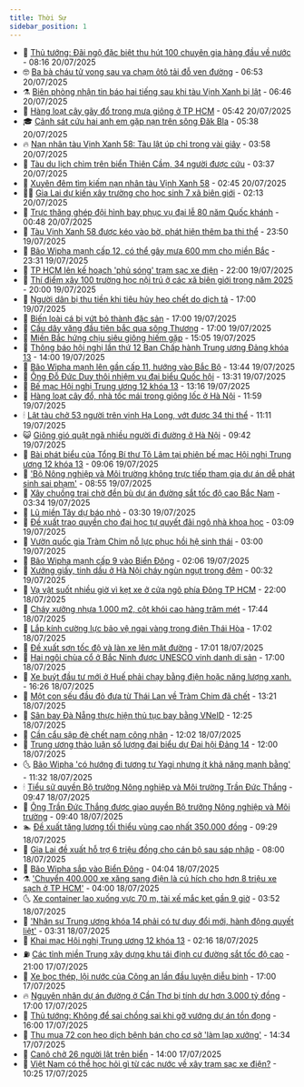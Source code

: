 ```yaml
---
title: Thời Sự
sidebar_position: 1
---
```


<!-- vnexpress-thoi-su:START -->
- 🦒 [Thủ tướng: Đãi ngộ đặc biệt thu hút 100 chuyên gia hàng đầu về nước](https://vnexpress.net/thu-tuong-dai-ngo-dac-biet-thu-hut-100-chuyen-gia-hang-dau-ve-nuoc-4916581.html) - 08:16 20/07/2025
- 🤓 [Ba bà cháu tử vong sau va chạm ôtô tải đỗ ven đường](https://vnexpress.net/ba-ba-chau-tu-vong-sau-va-cham-oto-tai-do-ven-duong-4916578.html) - 06:53 20/07/2025
- ⚗️ [Biên phòng nhận tin báo hai tiếng sau khi tàu Vịnh Xanh bị lật](https://vnexpress.net/tinh-quang-ninh-thong-tin-ve-vu-tau-lat-lam-35-nguoi-chet-4916576.html) - 06:46 20/07/2025
- 🌊 [Hàng loạt cây gãy đổ trong mưa giông ở TP HCM](https://vnexpress.net/hang-loat-cay-gay-do-trong-mua-giong-o-tp-hcm-4916562.html) - 05:42 20/07/2025
- 🎓 [Cảnh sát cứu hai anh em gặp nạn trên sông Đăk Bla](https://vnexpress.net/canh-sat-cuu-hai-anh-em-gap-nan-tren-song-dak-bla-4916554.html) - 05:38 20/07/2025
- 🔥 [Nạn nhân tàu Vịnh Xanh 58: Tàu lật úp chỉ trong vài giây](https://vnexpress.net/nan-nhan-tau-vinh-xanh-58-tau-lat-up-chi-trong-vai-giay-4916470.html) - 03:58 20/07/2025
- 🦏 [Tàu du lịch chìm trên biển Thiên Cầm, 34 người được cứu](https://vnexpress.net/tau-du-lich-chim-tren-bien-thien-cam-34-nguoi-duoc-cuu-4916524.html) - 03:37 20/07/2025
- 👺 [Xuyên đêm tìm kiếm nạn nhân tàu Vịnh Xanh 58](https://vnexpress.net/xuyen-dem-tim-kiem-nan-nhan-tau-vinh-xanh-58-4916488.html) - 02:45 20/07/2025
- 🧑‍🏫 [Gia Lai dự kiến xây trường cho học sinh 7 xã biên giới](https://vnexpress.net/gia-lai-du-kien-xay-truong-cho-hoc-sinh-7-xa-bien-gioi-4916412.html) - 02:13 20/07/2025
- 🚦 [Trực thăng ghép đội hình bay phục vụ đại lễ 80 năm Quốc khánh](https://vnexpress.net/truc-thang-ghep-doi-hinh-bay-phuc-vu-dai-le-80-nam-quoc-khanh-4916322.html) - 00:48 20/07/2025
- 🎉 [Tàu Vịnh Xanh 58 được kéo vào bờ, phát hiện thêm ba thi thể](https://vnexpress.net/tau-vinh-xanh-58-duoc-keo-vao-bo-phat-hien-them-ba-thi-the-4916478.html) - 23:50 19/07/2025
- 🦒 [Bão Wipha mạnh cấp 12, có thể gây mưa 600 mm cho miền Bắc](https://vnexpress.net/bao-wipha-manh-cap-12-co-the-gay-mua-600-mm-cho-mien-bac-4916479.html) - 23:31 19/07/2025
- 🤗 [TP HCM lên kế hoạch &#39;phủ sóng&#39; trạm sạc xe điện](https://vnexpress.net/tp-hcm-len-ke-hoach-phu-song-tram-sac-xe-dien-4916154.html) - 22:00 19/07/2025
- 💼 [Thí điểm xây 100 trường học nội trú ở các xã biên giới trong năm 2025](https://vnexpress.net/thi-diem-xay-100-truong-hoc-noi-tru-o-cac-xa-bien-gioi-trong-nam-2025-4916367.html) - 20:00 19/07/2025
- 🤩 [Người dân bị thu tiền khi tiêu hủy heo chết do dịch tả](https://vnexpress.net/nguoi-dan-bi-thu-tien-khi-tieu-huy-heo-chet-do-dich-ta-4916437.html) - 17:00 19/07/2025
- 🤡 [Biến loài cá bị vứt bỏ thành đặc sản](https://vnexpress.net/bien-loai-ca-bi-vut-bo-thanh-dac-san-4916351.html) - 17:00 19/07/2025
- 💯 [Cầu dây văng đầu tiên bắc qua sông Thương](https://vnexpress.net/cau-day-vang-dau-tien-bac-qua-song-thuong-4915912.html) - 17:00 19/07/2025
- 👺 [Miền Bắc hứng chịu siêu giông hiếm gặp](https://vnexpress.net/mien-bac-hung-chiu-sieu-giong-hiem-gap-4916444.html) - 15:05 19/07/2025
- 🌮 [Thông báo hội nghị lần thứ 12 Ban Chấp hành Trung ương Đảng khóa 13](https://vnexpress.net/thong-bao-hoi-nghi-lan-thu-12-ban-chap-hanh-trung-uong-dang-khoa-13-4916415.html) - 14:00 19/07/2025
- 🥸 [Bão Wipha mạnh lên gần cấp 11, hướng vào Bắc Bộ](https://vnexpress.net/bao-wipha-manh-len-gan-cap-11-huong-vao-bac-bo-4916439.html) - 13:44 19/07/2025
- 🐻 [Ông Đỗ Đức Duy thôi nhiệm vụ đại biểu Quốc hội](https://vnexpress.net/ong-do-duc-duy-thoi-nhiem-vu-dai-bieu-quoc-hoi-4916431.html) - 13:31 19/07/2025
- 👀 [Bế mạc Hội nghị Trung ương 12 khóa 13](https://vnexpress.net/be-mac-hoi-nghi-trung-uong-12-khoa-13-4916373.html) - 13:16 19/07/2025
- 🤔 [Hàng loạt cây đổ, nhà tốc mái trong giông lốc ở Hà Nội](https://vnexpress.net/hang-loat-cay-do-nha-toc-mai-trong-giong-loc-o-ha-noi-4916404.html) - 11:59 19/07/2025
- 🕯 [Lật tàu chở 53 người trên vịnh Hạ Long, vớt được 34 thi thể](https://vnexpress.net/lat-tau-du-lich-tren-vinh-ha-long-4916402.html) - 11:11 19/07/2025
- 😺 [Giông gió quật ngã nhiều người đi đường ở Hà Nội](https://vnexpress.net/giong-gio-quat-nga-nhieu-nguoi-di-duong-o-ha-noi-4916378.html) - 09:42 19/07/2025
- 🦆 [Bài phát biểu của Tổng Bí thư Tô Lâm tại phiên bế mạc Hội nghị Trung ương 12 khóa 13](https://vnexpress.net/bai-phat-bieu-cua-tong-bi-thu-to-lam-tai-phien-be-mac-hoi-nghi-trung-uong-12-khoa-13-4915980.html) - 09:06 19/07/2025
- 🧰 [&#39;Bộ Nông nghiệp và Môi trường không trực tiếp tham gia dự án dễ phát sinh sai phạm&#39;](https://vnexpress.net/bo-nong-nghiep-va-moi-truong-khong-truc-tiep-tham-gia-du-an-de-phat-sinh-sai-pham-4916348.html) - 08:55 19/07/2025
- 🦍 [Xây chuồng trại chờ đền bù dự án đường sắt tốc độ cao Bắc Nam](https://vnexpress.net/xay-chuong-trai-cho-den-bu-du-an-duong-sat-toc-do-cao-bac-nam-4915982.html) - 03:34 19/07/2025
- 🧰 [Lũ miền Tây dự báo nhỏ](https://vnexpress.net/lu-mien-tay-du-bao-nho-4916200.html) - 03:30 19/07/2025
- 💃 [Đề xuất trao quyền cho đại học tự quyết đãi ngộ nhà khoa học](https://vnexpress.net/de-xuat-trao-quyen-cho-dai-hoc-tu-quyet-dai-ngo-nha-khoa-hoc-4916042.html) - 03:09 19/07/2025
- 🧰 [Vườn quốc gia Tràm Chim nỗ lực phục hồi hệ sinh thái](https://vnexpress.net/vuon-quoc-gia-tram-chim-no-luc-phuc-hoi-he-sinh-thai-4916242.html) - 03:00 19/07/2025
- 🚀 [Bão Wipha mạnh cấp 9 vào Biển Đông](https://vnexpress.net/bao-wipha-manh-cap-9-vao-bien-dong-4916232.html) - 02:06 19/07/2025
- 🎊 [Xưởng giấy, tinh dầu ở Hà Nội cháy ngùn ngụt trong đêm](https://vnexpress.net/xuong-giay-tinh-dau-o-ha-noi-chay-ngun-ngut-trong-dem-4916189.html) - 00:32 19/07/2025
- 🤭 [Vạ vật suốt nhiều giờ vì kẹt xe ở cửa ngõ phía Đông TP HCM](https://vnexpress.net/va-vat-suot-nhieu-gio-vi-ket-xe-o-cua-ngo-phia-dong-tp-hcm-4915928.html) - 22:00 18/07/2025
- 🤗 [Cháy xưởng nhựa 1.000 m2, cột khói cao hàng trăm mét](https://vnexpress.net/chay-xuong-nhua-1-000-m2-cot-khoi-cao-hang-tram-met-4916184.html) - 17:44 18/07/2025
- 🌈 [Lắp kính cường lực bảo vệ ngai vàng trong điện Thái Hòa](https://vnexpress.net/lap-kinh-cuong-luc-bao-ve-ngai-vang-trong-dien-thai-hoa-4916164.html) - 17:02 18/07/2025
- 🦣 [Đề xuất sơn tốc độ và làn xe lên mặt đường](https://vnexpress.net/de-xuat-son-toc-do-va-lan-xe-len-mat-duong-4916152.html) - 17:01 18/07/2025
- 🎡 [Hai ngôi chùa cổ ở Bắc Ninh được UNESCO vinh danh di sản](https://vnexpress.net/hai-ngoi-chua-co-o-bac-ninh-duoc-unesco-vinh-danh-di-san-4915507.html) - 17:00 18/07/2025
- 🦏 [Xe buýt đầu tư mới ở Huế phải chạy bằng điện hoặc năng lượng xanh.](https://vnexpress.net/xe-buyt-dau-tu-moi-o-hue-phai-chay-bang-dien-hoac-nang-luong-xanh-4915584.html) - 16:26 18/07/2025
- 🎊 [Một con sếu đầu đỏ đưa từ Thái Lan về Tràm Chim đã chết](https://vnexpress.net/mot-con-seu-dau-do-dua-tu-thai-lan-ve-tram-chim-da-chet-4916136.html) - 13:21 18/07/2025
- 🫶 [Sân bay Đà Nẵng thực hiện thủ tục bay bằng VNeID](https://vnexpress.net/san-bay-da-nang-thuc-hien-thu-tuc-bay-bang-vneid-4916074.html) - 12:25 18/07/2025
- 🤔 [Cần cẩu sập đè chết nam công nhân](https://vnexpress.net/can-cau-sap-de-chet-nam-cong-nhan-4916133.html) - 12:02 18/07/2025
- 🤠 [Trung ương thảo luận số lượng đại biểu dự Đại hội Đảng 14](https://vnexpress.net/trung-uong-thao-luan-so-luong-dai-bieu-du-dai-hoi-dang-14-4916134.html) - 12:00 18/07/2025
- 🌜 [Bão Wipha &#39;có hướng đi tương tự Yagi nhưng ít khả năng mạnh bằng&#39;](https://vnexpress.net/bao-wipha-co-huong-di-tuong-tu-yagi-nhung-it-kha-nang-manh-bang-4916063.html) - 11:32 18/07/2025
- 🕯 [Tiểu sử quyền Bộ trưởng Nông nghiệp và Môi trường Trần Đức Thắng](https://vnexpress.net/tieu-su-quyen-bo-truong-nong-nghiep-va-moi-truong-tran-duc-thang-4916073.html) - 09:47 18/07/2025
- 🤔 [Ông Trần Đức Thắng được giao quyền Bộ trưởng Nông nghiệp và Môi trường](https://vnexpress.net/ong-tran-duc-thang-duoc-giao-quyen-bo-truong-nong-nghiep-va-moi-truong-4915401.html) - 09:40 18/07/2025
- 🏊 [Đề xuất tăng lương tối thiểu vùng cao nhất 350.000 đồng](https://vnexpress.net/de-xuat-tang-luong-toi-thieu-vung-cao-nhat-350-000-dong-4915938.html) - 09:29 18/07/2025
- 🌮 [Gia Lai đề xuất hỗ trợ 6 triệu đồng cho cán bộ sau sáp nhập](https://vnexpress.net/gia-lai-de-xuat-ho-tro-6-trieu-dong-cho-can-bo-sau-sap-nhap-4915975.html) - 08:00 18/07/2025
- 🫣 [Bão Wipha sắp vào Biển Đông](https://vnexpress.net/bao-wipha-sap-vao-bien-dong-4915753.html) - 04:04 18/07/2025
- ⚗️ [&#39;Chuyển 400.000 xe xăng sang điện là cú hích cho hơn 8 triệu xe sạch ở TP HCM&#39;](https://vnexpress.net/chuyen-400-000-xe-xang-sang-dien-la-cu-hich-cho-hon-8-trieu-xe-sach-o-tp-hcm-4915822.html) - 04:00 18/07/2025
- 🌜 [Xe container lao xuống vực 70 m, tài xế mắc kẹt gần 9 giờ](https://vnexpress.net/xe-container-lao-xuong-vuc-70-m-tai-xe-mac-ket-gan-9-gio-4915802.html) - 03:52 18/07/2025
- 🌁 [&#39;Nhân sự Trung ương khóa 14 phải có tư duy đổi mới, hành động quyết liệt&#39;](https://vnexpress.net/nhan-su-trung-uong-khoa-14-phai-co-tu-duy-doi-moi-hanh-dong-quyet-liet-4915817.html) - 03:31 18/07/2025
- 🐲 [Khai mạc Hội nghị Trung ương 12 khóa 13](https://vnexpress.net/khai-mac-hoi-nghi-trung-uong-12-khoa-13-4915640.html) - 02:16 18/07/2025
- ⛽️ [Các tỉnh miền Trung xây dựng khu tái định cư đường sắt tốc độ cao](https://vnexpress.net/cac-tinh-mien-trung-xay-dung-khu-tai-dinh-cu-duong-sat-toc-do-cao-4915499.html) - 21:00 17/07/2025
- 🗽 [Xe bọc thép, lội nước của Công an lần đầu luyện diễu binh](https://vnexpress.net/xe-boc-thep-loi-nuoc-cua-cong-an-lan-dau-luyen-dieu-binh-4915634.html) - 17:00 17/07/2025
- 🔥 [Nguyên nhân dự án đường ở Cần Thơ bị tính dư hơn 3.000 tỷ đồng](https://vnexpress.net/nguyen-nhan-du-an-duong-o-can-tho-bi-tinh-du-hon-3-000-ty-dong-4915449.html) - 17:00 17/07/2025
- 💯 [Thủ tướng: Không để sai chồng sai khi gỡ vướng dự án tồn đọng](https://vnexpress.net/thu-tuong-khong-de-sai-chong-sai-khi-go-vuong-du-an-ton-dong-4915695.html) - 16:00 17/07/2025
- 🦆 [Thu mua 72 con heo dịch bệnh bán cho cơ sở &#39;làm lạp xưởng&#39;](https://vnexpress.net/thu-mua-72-con-heo-dich-benh-ban-cho-co-so-lam-lap-xuong-4915682.html) - 14:34 17/07/2025
- 🫣 [Canô chở 26 người lật trên biển](https://vnexpress.net/cano-cho-26-nguoi-lat-tren-bien-4915671.html) - 14:00 17/07/2025
- 🤡 [Việt Nam có thể học hỏi gì từ các nước về xây trạm sạc xe điện?](https://vnexpress.net/viet-nam-co-the-hoc-hoi-gi-tu-cac-nuoc-ve-xay-tram-sac-xe-dien-4915370.html) - 10:25 17/07/2025<!-- vnexpress-thoi-su:END -->
